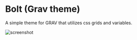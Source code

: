 # Bolt (Grav theme)
A simple theme for GRAV that utilizes css grids and variables.

![screenshot](bolt/themes/screenshot/jpg)
